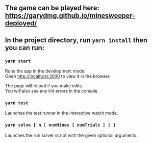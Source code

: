 ## The game can be played here: https://garydmg.github.io/minesweeper-deployed/
## In the project directory, run `yarn install` then you can run:

### `yarn start`

Runs the app in the development mode.<br />
Open [http://localhost:3000](http://localhost:3000) to view it in the browser.

The page will reload if you make edits.<br />
You will also see any lint errors in the console.

### `yarn test`

Launches the test runner in the interactive watch mode.<br />

### `yarn solve [ n [ numMines [ numTrials ] ] ]`

Launches the run solver script with the given optional arguments. <br />
